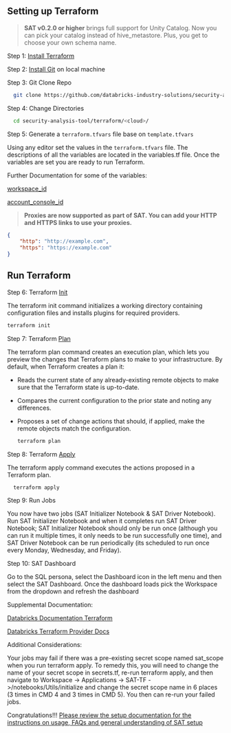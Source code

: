 ## Setting up Terraform

> **SAT v0.2.0 or higher** brings full support for Unity Catalog. Now you can pick your catalog instead of hive_metastore. Plus, you get to choose your own schema name.

Step 1: [Install Terraform](https://developer.hashicorp.com/terraform/tutorials/aws-get-started/install-cli)

Step 2: [Install Git](https://git-scm.com/book/en/v2/Getting-Started-Installing-Git) on local machine

Step 3: Git Clone Repo
  
  ```sh
    git clone https://github.com/databricks-industry-solutions/security-analysis-tool.git
   ```

Step 4: Change Directories

  ```sh
    cd security-analysis-tool/terraform/<cloud>/
  ```

Step 5: Generate a `terraform.tfvars` file base on `template.tfvars`

Using any editor set the values in the `terraform.tfvars` file. The descriptions of all the variables are located in the variables.tf file. Once the variables are set you are ready to run Terraform.

Further Documentation for some of the variables:

[workspace_id](https://docs.databricks.com/workspace/workspace-details.html#workspace-instance-names-urls-and-ids)

[account_console_id](https://docs.databricks.com/administration-guide/account-settings/index.html#locate-your-account-id)

> **Proxies are now supported as part of SAT. You can add your HTTP and HTTPS links to use your proxies.**
```json
{
    "http": "http://example.com",
    "https": "https://example.com"
}
```

## Run Terraform

Step 6: Terraform [Init](https://developer.hashicorp.com/terraform/cli/commands/init)

The terraform init command initializes a working directory containing configuration files and installs plugins for required providers.

  ```sh
  terraform init
  ```

Step 7: Terraform [Plan](https://developer.hashicorp.com/terraform/cli/commands/plan)

The terraform plan command creates an execution plan, which lets you preview the changes that Terraform plans to make to your infrastructure. By default, when Terraform creates a plan it:

* Reads the current state of any already-existing remote objects to make sure that the Terraform state is up-to-date.
* Compares the current configuration to the prior state and noting any differences.
* Proposes a set of change actions that should, if applied, make the remote objects match the configuration.

  ```sh
  terraform plan
  ```

Step 8: Terraform [Apply](https://developer.hashicorp.com/terraform/cli/commands/apply)

The terraform apply command executes the actions proposed in a Terraform plan.

  ```
    terraform apply
  ```

Step 9: Run Jobs

You now have two jobs (SAT Initializer Notebook & SAT Driver Notebook). Run SAT Initializer Notebook and when it completes run SAT Driver Notebook; SAT Initializer Notebook should only be run once (although you can run it multiple times, it only needs to be run successfully one time), and SAT Driver Notebook can be run periodically (its scheduled to run once every Monday, Wednesday, and Friday).

Step 10: SAT Dashboard

Go to the SQL persona, select the Dashboard icon in the left menu and then select the SAT Dashboard. Once the dashboard loads pick the Workspace from the dropdown and refresh the dashboard

Supplemental Documentation:

[Databricks Documentation Terraform](https://docs.databricks.com/dev-tools/terraform/index.html)

[Databricks Terraform Provider Docs](https://registry.terraform.io/providers/databricks/databricks/latest/docs)

Additional Considerations:

Your jobs may fail if there was a pre-existing secret scope named sat_scope when you run terraform apply. To remedy this, you will need to change the name of your secret scope in secrets.tf, re-run terraform apply, and then navigate to Workspace -> Applications -> SAT-TF ->/notebooks/Utils/initialize and change the secret scope name in  6 places (3 times in CMD 4 and 3 times in CMD 5). You then can re-run your failed jobs.

Congratulations!!! [Please review the setup documentation for the instructions on usage, FAQs and general understanding of SAT setup](https://github.com/databricks-industry-solutions/security-analysis-tool/blob/main/docs/setup.md)
